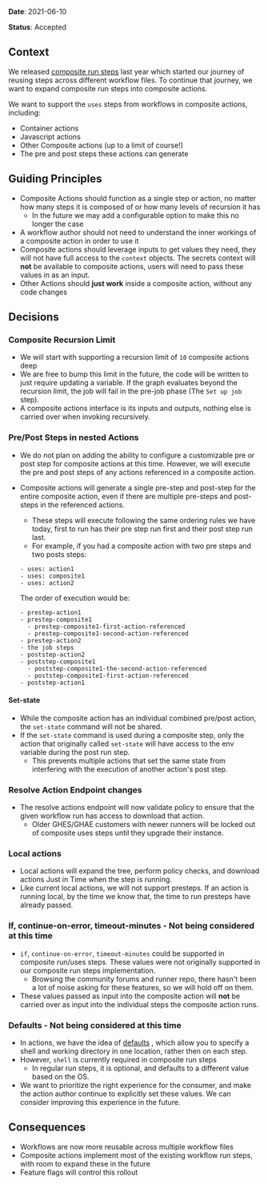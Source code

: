 **Date**: 2021-06-10

**Status**: Accepted

## Context

We released [composite run steps](https://github.com/actions/runner/pull/554) last year which started our journey of reusing steps across different workflow files. To continue that journey, we want to expand composite run steps into composite actions.

We want to support the `uses` steps from workflows in composite actions, including:
  - Container actions
  - Javascript actions
  - Other Composite actions (up to a limit of course!)
  - The pre and post steps these actions can generate

## Guiding Principles

- Composite Actions should function as a single step or action, no matter how many steps it is composed of or how many levels of recursion it has
  - In the future we may add a configurable option to make this no longer the case
- A workflow author should not need to understand the inner workings of a composite action in order to use it
- Composite actions should leverage inputs to get values they need, they will not have full access to the `context` objects. The secrets context will **not** be available to composite actions, users will need to pass these values in as an input.
- Other Actions should **just work** inside a composite action, without any code changes

## Decisions

### Composite Recursion Limit

- We will start with supporting a recursion limit of `10` composite actions deep
- We are free to bump this limit in the future, the code will be written to just require updating a variable. If the graph evaluates beyond the recursion limit, the job will fail in the pre-job phase (The `Set up job` step).
- A composite actions interface is its inputs and outputs, nothing else is carried over when invoking recursively.

### Pre/Post Steps in nested Actions

- We do not plan on adding the ability to configure a customizable pre or post step for composite actions at this time. However, we will execute the pre and post steps of any actions referenced in a composite action.
- Composite actions will generate a single pre-step and post-step for the entire composite action, even if there are multiple pre-steps and post-steps in the referenced actions.
  - These steps will execute following the same ordering rules we have today, first to run has their pre step run first and their post step run last.
  - For example, if you had a composite action with two pre steps and two posts steps:

  ```
  - uses: action1
  - uses: composite1
  - uses: action2
  ```

  The order of execution would be:

  ```
  - prestep-action1
  - prestep-composite1
    - prestep-composite1-first-action-referenced
    - prestep-composite1-second-action-referenced
  - prestep-action2
  - the job steps
  - poststep-action2
  - poststep-composite1
    - poststep-composite1-the-second-action-referenced
    - poststep-composite1-first-action-referenced
  - poststep-action1
  ```

#### Set-state

- While the composite action has an individual combined pre/post action, the `set-state` command will not be shared.
- If the `set-state` command is used during a composite step, only the action that originally called `set-state` will have access to the env variable during the post run step.
  - This prevents multiple actions that set the same state from interfering with the execution of another action's post step.

### Resolve Action Endpoint changes

- The resolve actions endpoint will now validate policy to ensure that the given workflow run has access to download that action.
  - Older GHES/GHAE customers with newer runners will be locked out of composite uses steps until they upgrade their instance.

### Local actions
- Local actions will expand the tree, perform policy checks, and download actions Just in Time when the step is running.
- Like current local actions, we will not support presteps. If an action is running local, by the time we know that, the time to run presteps have already passed.

### If, continue-on-error, timeout-minutes - Not being considered at this time

- `if`, `continue-on-error`, `timeout-minutes` could be supported in composite run/uses steps. These values were not originally supported in our composite run steps implementation.
  - Browsing the community forums and runner repo, there hasn't been a lot of noise asking for these features, so we will hold off on them.
- These values passed as input into the composite action will **not** be carried over as input into the individual steps the composite action runs.

### Defaults - Not being considered at this time

- In actions, we have the idea of [defaults](https://docs.github.com/en/actions/reference/workflow-syntax-for-github-actions#defaultsrun) , which allow you to specify a shell and working directory in one location, rather then on each step.
- However, `shell` is currently required in composite run steps
  - In regular run steps, it is optional, and defaults to a different value based on the OS.
- We want to prioritize the right experience for the consumer, and make the action author continue to explicitly set these values. We can consider improving this experience in the future.

## Consequences

- Workflows are now more reusable across multiple workflow files
- Composite actions implement most of the existing workflow run steps, with room to expand these in the future
- Feature flags will control this rollout
